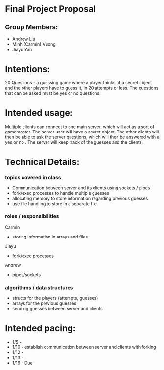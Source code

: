 # Final Project Proposal

## Group Members:
- Andrew Liu
- Minh (Carmin) Vuong
- Jiayu Yan
       
# Intentions:
20 Questions - a guessing game where a player thinks of a secret object and the other players have to guess it, in 20 attempts or less. The questions that can be asked must be yes or no questions.
    
# Intended usage:
Multiple clients can connect to one main server, which will act as a sort of gamemaster. The server user will have a  secret object. The other clients will then be able to ask the server questions, which will then be answered with a yes or no . The server will keep track of the guesses and the clients.
  
# Technical Details:
### topics covered in class
- Communication between server and its clients using sockets / pipes
- fork/exec processes to handle multiple guesses
- allocating memory to store information regarding previous guesses
- use file handling to store in a separate file

### roles / responsibilities
Carmin
- storing information in arrays and files

Jiayu
- fork/exec processes

Andrew
- pipes/sockets

### algorithms / data structures
- structs for the players (attempts, guesses)
- arrays for the previous guesses
- sending guesses between server and clients
    
# Intended pacing:
- 1/5 - 
- 1/10 - establish communication between server and clients with forking
- 1/12 - 
- 1/13 - 
- 1/16 - Due
